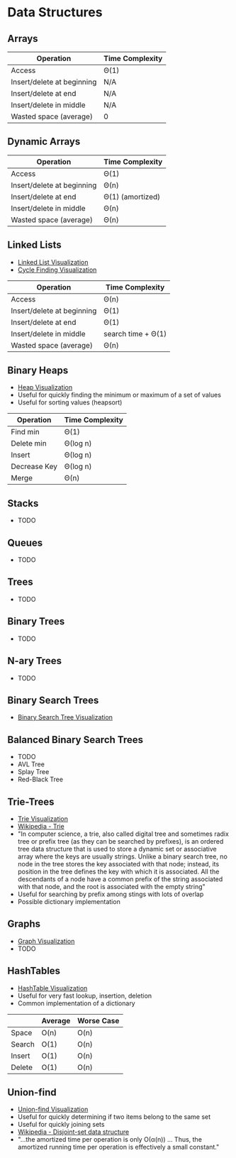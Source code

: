 # Data Structures

## Arrays

| Operation                  | Time Complexity    |
|----------------------------|--------------------|
| Access                     | Θ(1)               |
| Insert/delete at beginning | N/A                |
| Insert/delete at end       | N/A                |
| Insert/delete in middle    | N/A                |
| Wasted space (average)     | 0                  |

## Dynamic Arrays

| Operation                  | Time Complexity    |
|----------------------------|--------------------|
| Access                     | Θ(1)               |
| Insert/delete at beginning | Θ(n)               |
| Insert/delete at end       | Θ(1) (amortized)   |
| Insert/delete in middle    | Θ(n)               |
| Wasted space (average)     | Θ(n)               |

## Linked Lists
* [Linked List Visualization](http://visualgo.net/list)
* [Cycle Finding Visualization](http://visualgo.net/cyclefinding)

| Operation                  | Time Complexity    |
|----------------------------|--------------------|
| Access                     | Θ(n)               |
| Insert/delete at beginning | Θ(1)               |
| Insert/delete at end       | Θ(1)               |
| Insert/delete in middle    | search time + Θ(1) |
| Wasted space (average)     | Θ(n)               |

## Binary Heaps
* [Heap Visualization](http://visualgo.net/heap)
* Useful for quickly finding the minimum or maximum of a set of values
* Useful for sorting values (heapsort)

| Operation    | Time Complexity    |
|--------------|--------------------|
| Find min     | Θ(1)               |
| Delete min   | Θ(log n)           |
| Insert       | Θ(log n)           |
| Decrease Key | Θ(log n)           |
| Merge        | Θ(n)               |

## Stacks
* TODO

## Queues
* TODO

## Trees
* TODO

## Binary Trees
* TODO

## N-ary Trees
* TODO

## Binary Search Trees
* [Binary Search Tree Visualization](http://visualgo.net/bst)

## Balanced Binary Search Trees
* TODO
* AVL Tree
* Splay Tree
* Red-Black Tree

## Trie-Trees
* [Trie Visualization](https://people.ok.ubc.ca/ylucet/DS/Trie.html)
* [Wikipedia - Trie](https://en.wikipedia.org/wiki/Trie)
* "In computer science, a trie, also called digital tree and sometimes radix tree or prefix tree (as they can be searched by prefixes), is an ordered tree data structure that is used to store a dynamic set or associative array where the keys are usually strings. Unlike a binary search tree, no node in the tree stores the key associated with that node; instead, its position in the tree defines the key with which it is associated. All the descendants of a node have a common prefix of the string associated with that node, and the root is associated with the empty string"
* Useful for searching by prefix among stings with lots of overlap
* Possible dictionary implementation

## Graphs
* [Graph Visualization](http://visualgo.net/graphds)
* TODO

## HashTables
* [HashTable Visualization](http://visualgo.net/hashtable)
* Useful for very fast lookup, insertion, deletion
* Common implementation of a dictionary

|        | Average | Worse Case |
|--------|---------|------------|
| Space  | O(n)    | O(n)       |
| Search | O(1)    | O(n)       |
| Insert | O(1)    | O(n)       |
| Delete | O(1)    | O(n)       |

## Union-find
* [Union-find Visualization](http://visualgo.net/ufds)
* Useful for quickly determining if two items belong to the same set
* Useful for quickly joining sets
* [Wikipedia - Disjoint-set data structure](https://en.wikipedia.org/wiki/Disjoint-set_data_structure)
* "...the amortized time per operation is only O(α(n)) ... Thus, the amortized running time per operation is effectively a small constant."
